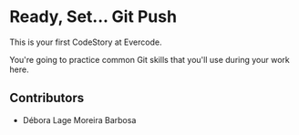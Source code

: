 
# Ready, Set... Git Push

This is your first CodeStory at Evercode.

You're going to practice common Git skills that you'll use during your work here.

## Contributors

- Débora Lage Moreira Barbosa
